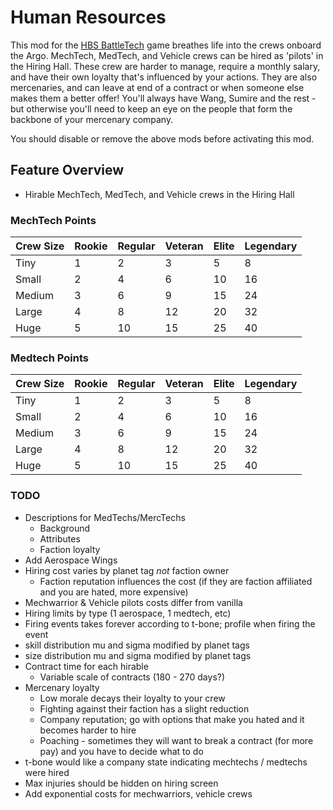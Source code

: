 # Human Resources
This mod for the [HBS BattleTech](http://battletechgame.com/) game breathes life into the crews onboard the Argo. MechTech, MedTech, and Vehicle crews can be hired as 'pilots' in the Hiring Hall. These crew are harder to manage, require a monthly salary, and have their own loyalty that's influenced by your actions. They are also mercenaries, and can leave at end of a contract or when someone else makes them a better offer! You'll always have Wang, Sumire and the rest - but otherwise you'll need to keep an eye on the people that form the backbone of your mercenary company.

You should disable or remove the above mods before activating this mod.

## Feature Overview

 * Hirable MechTech, MedTech, and Vehicle crews in the Hiring Hall



### MechTech Points

| Crew Size | Rookie | Regular | Veteran | Elite | Legendary |
| --------- | ------ | ------- | ------- | ----- | --------- |
| Tiny      | 1      | 2       | 3       | 5     | 8         |
| Small     | 2      | 4       | 6       | 10    | 16        |
| Medium    | 3      | 6       | 9       | 15    | 24        |
| Large     | 4      | 8       | 12      | 20    | 32        |
| Huge      | 5      | 10      | 15      | 25    | 40        |

### Medtech Points

| Crew Size | Rookie | Regular | Veteran | Elite | Legendary |
| --------- | ------ | ------- | ------- | ----- | --------- |
| Tiny      | 1      | 2       | 3       | 5     | 8         |
| Small     | 2      | 4       | 6       | 10    | 16        |
| Medium    | 3      | 6       | 9       | 15    | 24        |
| Large     | 4      | 8       | 12      | 20    | 32        |
| Huge      | 5      | 10      | 15      | 25    | 40        |

### TODO

* Descriptions for MedTechs/MercTechs
  * Background
  * Attributes
  * Faction loyalty
* Add Aerospace Wings
* Hiring cost varies by planet tag *not* faction owner
  * Faction reputation influences the cost (if they are faction affiliated and you are hated, more expensive)
* Mechwarrior & Vehicle pilots costs differ from vanilla
* Hiring limits by type (1 aerospace, 1 medtech, etc)
* Firing events takes forever according to t-bone; profile when firing the event
* skill distribution mu and sigma modified by planet tags
* size distribution mu and sigma modified by planet tags
* Contract time for each hirable
  * Variable scale of contracts (180 - 270 days?)
* Mercenary loyalty
  * Low morale decays their loyalty to your crew
  * Fighting against their faction has a slight reduction
  * Company reputation; go with options that make you hated and it becomes harder to hire
  * Poaching - sometimes they will want to break a contract (for more pay) and you have to decide what to do
*  t-bone would like a company state indicating mechtechs / medtechs were hired
* Max injuries should be hidden on hiring screen
* Add exponential costs for mechwarriors, vehicle crews

